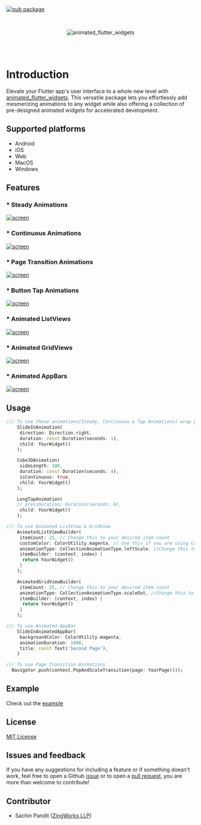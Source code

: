 [![pub package](https://img.shields.io/pub/v/animated_flutter_widgets.svg)](https://pub.dartlang.org/packages/animated_flutter_widgets)

<br>
<p align="center">
<img alt="animated_flutter_widgets" src="https://github.com/Zingworks-Sachin/animated_flutter_widgets/blob/main/assets/plugin_image.png?raw=true" />
</p>
<br><br>

# Introduction

Elevate your Flutter app's user interface to a whole new level with [animated_flutter_widgets](https://pub.dartlang.org/packages/animated_flutter_widgets). This versatile package lets you effortlessly add mesmerizing animations to any widget while also offering a collection of pre-designed animated widgets for accelerated development.

## Supported platforms
- Android
- iOS
- Web
- MacOS
- Windows

## Features
### * Steady Animations

[![screen](https://github.com/Zingworks-Sachin/animated_flutter_widgets/blob/main/assets/steady_animation.gif)](https://github.com/Zingworks-Sachin/animated_flutter_widgets)

### * Continuous Animations

[![screen](https://github.com/Zingworks-Sachin/animated_flutter_widgets/blob/main/assets/continous_animations.gif)](https://github.com/Zingworks-Sachin/animated_flutter_widgets)

### * Page Transition Animations

[![screen](https://github.com/Zingworks-Sachin/animated_flutter_widgets/blob/main/assets/page_transition_animation.gif)](https://github.com/Zingworks-Sachin/animated_flutter_widgets)

### * Button Tap Animations

[![screen](https://github.com/Zingworks-Sachin/animated_flutter_widgets/blob/main/assets/button_tap_animation.gif)](https://github.com/Zingworks-Sachin/animated_flutter_widgets)

### * Animated ListViews

[![screen](https://github.com/Zingworks-Sachin/animated_flutter_widgets/blob/main/assets/animated_list_view.gif)](https://github.com/Zingworks-Sachin/animated_flutter_widgets)

### * Animated GridViews

[![screen](https://github.com/Zingworks-Sachin/animated_flutter_widgets/blob/main/assets/animated_grid_view.gif)](https://github.com/Zingworks-Sachin/animated_flutter_widgets)

### * Animated AppBars

[![screen](https://github.com/Zingworks-Sachin/animated_flutter_widgets/blob/main/assets/animated_app_bar.gif)](https://github.com/Zingworks-Sachin/animated_flutter_widgets)

## Usage
```dart
/// To use these animations(Steady, Continuous & Tap Animations) wrap your widget inside the animation widgets
    SlideInAnimation(
     direction: Direction.right,
     duration: const Duration(seconds: 1),
     child: YourWidget()
    );

    Cube3DAnimation(
     sideLength: 100,
     duration: const Duration(seconds: 4),
     isContinuous: true,
     child: YourWidget()
    );

    LongTapAnimation(
    // pressDuration: Duration(seconds: 0),
     child: YourWidget()
    );

/// To use Animated ListView & GridView
    AnimatedListViewBuilder(
     itemCount: 25, // Change this to your desired item count
     customColor: ColorUtility.magenta, // Use this if you are using CollectionAnimationType.listColored
     animationType: CollectionAnimationType.leftScale, //Change this to your desired animation type
     itemBuilder: (context, index) {
      return YourWidget()
     }
    );

    AnimatedGridViewBuilder(
     itemCount: 25, // Change this to your desired item count
     animationType: CollectionAnimationType.scaleOut, //Change this to your desired animation type
     itemBuilder: (context, index) {
      return YourWidget()
     }
    );

/// To use Animated AppBar
    SlideInAnimatedAppBar(
     backgroundColor: ColorUtility.magenta,
     animationDuration: 1000,
     title: const Text('Second Page'),
    )

/// To use Page Transition Animations
  Navigator.push(context,PopAndScaleTransition(page: YourPage()));
```

## Example
Check out the [example](https://github.com/Zingworks-Sachin/animated_flutter_widgets/tree/main/example)

## License
[MIT License](https://github.com/Zingworks-Sachin/animated_flutter_widgets/blob/main/LICENSE)

## Issues and feedback
If you have any suggestions for including a feature or if something doesn't work, feel free to open a Github [issue](https://github.com/Zingworks-Sachin/animated_flutter_widgets/issues) or to open a [pull request](https://github.com/Zingworks-Sachin/animated_flutter_widgets/pulls), you are more than welcome to contribute!

## Contributor
- Sachin Pandit ([ZingWorks LLP](https://zingworks.in/))
